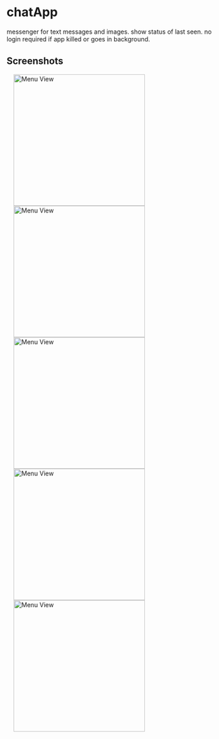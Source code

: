 # chatApp
messenger for text messages and images.
show status of last seen.
no login required if app killed or goes in background.

## Screenshots
<img src="https://user-images.githubusercontent.com/40312017/69036992-f8e71300-0a0c-11ea-853c-52d4ea6e4667.gif" width="300" alt="Menu View" align="left" hspace="16">

<img src=" " width="300" alt="Menu View" align="left" hspace="16">

<img src=" " width="300" alt="Menu View" align="left" hspace="16">

<img src=" " width="300" alt="Menu View" align="left" hspace="16">

<img src=" " width="300" alt="Menu View" align="left" hspace="16">
